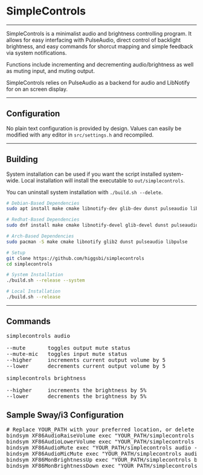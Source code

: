 # SimpleControls
___
SimpleControls is a minimalist audio and brightness controlling program.
It allows for easy interfacing with PulseAudio, direct control of backlight brightness, and
easy commands for shorcut mapping and simple feedback via system notifications.

Functions include incrementing and decrementing audio/brightness as well as muting input, and muting output.  

SimpleControls relies on PulseAudio as a backend for audio and LibNotify for on an screen display.  

___
## Configuration

No plain text configuration is provided by design.
Values can easily be modified with any editor in `src/settings.h` and recompiled.

___
## Building

System installation can be used if you want the script installed system-wide.
Local installation will install the executable to `out/simplecontrols`.
  
You can uninstall system installation with `./build.sh --delete`.

```sh
# Debian-Based Dependencies
sudo apt install make cmake libnotify-dev glib-dev dunst pulseaudio libpulse-dev

# Redhat-Based Dependencies
sudo dnf install make cmake libnotify-devel glib-devel dunst pulseaudio pulseaudio-libs-devel

# Arch-Based Dependencies
sudo pacman -S make cmake libnotify glib2 dunst pulseaudio libpulse

# Setup
git clone https://github.com/higgsbi/simplecontrols
cd simplecontrols

# System Installation
./build.sh --release --system

# Local Installation 
./build.sh --release
```

___
## Commands

<pre>
simplecontrols audio

--mute       toggles output mute status  
--mute-mic   toggles input mute status  
--higher     increments current output volume by 5 
--lower      decrements current output volume by 5  
  
simplecontrols brightness  
  
--higher     increments the brightness by 5%  
--lower      decrements the brightness by 5%  
</pre>


## Sample Sway/i3 Configuration

<pre>
# Replace YOUR_PATH with your preferred location, or delete if system install was used
bindsym XF86AudioRaiseVolume exec "YOUR_PATH/simplecontrols audio --higher"
bindsym XF86AudioLowerVolume exec "YOUR_PATH/simplecontrols audio --lower"
bindsym XF86AudioMute exec "YOUR_PATH/simplecontrols audio --mute"
bindsym XF86AudioMicMute exec "YOUR_PATH/simplecontrols audio --mute-mic"
bindsym XF86MonBrightnessUp exec "YOUR_PATH/simplecontrols brightness --higher"
bindsym XF86MonBrightnessDown exec "YOUR_PATH/simplecontrols brightness --lower"
</pre>
